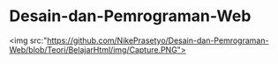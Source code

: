 # Desain-dan-Pemrograman-Web
<img src:"https://github.com/NikePrasetyo/Desain-dan-Pemrograman-Web/blob/Teori/BelajarHtml/img/Capture.PNG">
